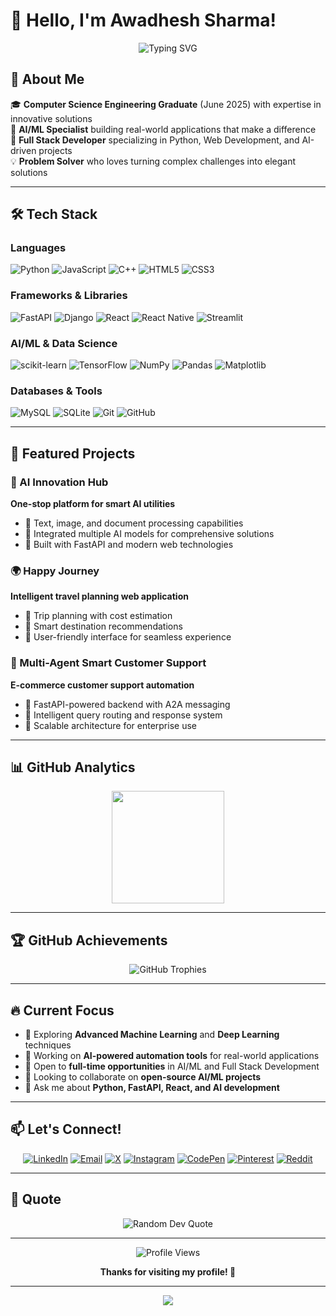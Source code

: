 # 👋 Hello, I'm Awadhesh Sharma!

<div align="center">
  <img src="https://readme-typing-svg.herokuapp.com?font=Fira+Code&pause=1000&color=2196F3&center=true&vCenter=true&width=445&lines=Computer+Science+Engineering+Graduate;Full+Stack+Developer;AI%2FML+Enthusiast;Problem+Solver" alt="Typing SVG" />
</div>

## 💫 About Me

🎓 **Computer Science Engineering Graduate** (June 2025) with expertise in innovative solutions  
🚀 **AI/ML Specialist** building real-world applications that make a difference  
🔧 **Full Stack Developer** specializing in Python, Web Development, and AI-driven projects  
💡 **Problem Solver** who loves turning complex challenges into elegant solutions  

---

## 🛠️ Tech Stack

### Languages
![Python](https://img.shields.io/badge/python-3670A0?style=for-the-badge&logo=python&logoColor=ffdd54)
![JavaScript](https://img.shields.io/badge/javascript-%23323330.svg?style=for-the-badge&logo=javascript&logoColor=%23F7DF1E)
![C++](https://img.shields.io/badge/c++-%2300599C.svg?style=for-the-badge&logo=c%2B%2B&logoColor=white)
![HTML5](https://img.shields.io/badge/html5-%23E34F26.svg?style=for-the-badge&logo=html5&logoColor=white)
![CSS3](https://img.shields.io/badge/css3-%231572B6.svg?style=for-the-badge&logo=css3&logoColor=white)

### Frameworks & Libraries
![FastAPI](https://img.shields.io/badge/FastAPI-005571?style=for-the-badge&logo=fastapi)
![Django](https://img.shields.io/badge/django-%23092E20.svg?style=for-the-badge&logo=django&logoColor=white)
![React](https://img.shields.io/badge/react-%2320232a.svg?style=for-the-badge&logo=react&logoColor=%2361DAFB)
![React Native](https://img.shields.io/badge/react_native-%2320232a.svg?style=for-the-badge&logo=react&logoColor=%2361DAFB)
![Streamlit](https://img.shields.io/badge/Streamlit-%23FE4B4B.svg?style=for-the-badge&logo=streamlit&logoColor=white)

### AI/ML & Data Science
![scikit-learn](https://img.shields.io/badge/scikit--learn-%23F7931E.svg?style=for-the-badge&logo=scikit-learn&logoColor=white)
![TensorFlow](https://img.shields.io/badge/TensorFlow-%23FF6F00.svg?style=for-the-badge&logo=TensorFlow&logoColor=white)
![NumPy](https://img.shields.io/badge/numpy-%23013243.svg?style=for-the-badge&logo=numpy&logoColor=white)
![Pandas](https://img.shields.io/badge/pandas-%23150458.svg?style=for-the-badge&logo=pandas&logoColor=white)
![Matplotlib](https://img.shields.io/badge/Matplotlib-%23ffffff.svg?style=for-the-badge&logo=Matplotlib&logoColor=black)

### Databases & Tools
![MySQL](https://img.shields.io/badge/mysql-4479A1.svg?style=for-the-badge&logo=mysql&logoColor=white)
![SQLite](https://img.shields.io/badge/sqlite-%2307405e.svg?style=for-the-badge&logo=sqlite&logoColor=white)
![Git](https://img.shields.io/badge/git-%23F05033.svg?style=for-the-badge&logo=git&logoColor=white)
![GitHub](https://img.shields.io/badge/github-%23121011.svg?style=for-the-badge&logo=github&logoColor=white)

---

## 🚀 Featured Projects

### 🤖 AI Innovation Hub
**One-stop platform for smart AI utilities**
- 🔹 Text, image, and document processing capabilities
- 🔹 Integrated multiple AI models for comprehensive solutions
- 🔹 Built with FastAPI and modern web technologies

### 🌍 Happy Journey
**Intelligent travel planning web application**
- 🔹 Trip planning with cost estimation
- 🔹 Smart destination recommendations
- 🔹 User-friendly interface for seamless experience

### 🛒 Multi-Agent Smart Customer Support
**E-commerce customer support automation**
- 🔹 FastAPI-powered backend with A2A messaging
- 🔹 Intelligent query routing and response system
- 🔹 Scalable architecture for enterprise use

---

## 📊 GitHub Analytics

<div align="center">
<!--   <img height="180em" src="https://github-readme-stats.vercel.app/api?username=AwdheshSharma&show_icons=true&theme=tokyonight&include_all_commits=true&count_private=true"/> -->
  <img height="180em" src="https://github-readme-stats.vercel.app/api/top-langs/?username=AwdheshSharma&layout=compact&theme=tokyonight"/>
</div>

<div align="center">
<!--   <img src="https://github-readme-streak-stats.vercel.app/?user=AwdheshSharma&theme=tokyonight" alt="GitHub Streak"/> -->
</div>

---

## 🏆 GitHub Achievements

<div align="center">
  <img src="https://github-profile-trophy.vercel.app/?username=AwdheshSharma&theme=tokyonight&no-frame=false&no-bg=false&margin-w=4" alt="GitHub Trophies"/>
</div>

---

## 🔥 Current Focus

- 🌱 Exploring **Advanced Machine Learning** and **Deep Learning** techniques
- 🔭 Working on **AI-powered automation tools** for real-world applications
- 💼 Open to **full-time opportunities** in AI/ML and Full Stack Development
- 👯 Looking to collaborate on **open-source AI/ML projects**
- 💬 Ask me about **Python, FastAPI, React, and AI development**

---

## 📫 Let's Connect!

<div align="center">
  
[![LinkedIn](https://img.shields.io/badge/LinkedIn-%230077B5.svg?logo=linkedin&logoColor=white)](https://linkedin.com/in/AwdheshSharma)
[![Email](https://img.shields.io/badge/Email-D14836?logo=gmail&logoColor=white)](mailto:awdheshsharma590@gmail.com)
[![X](https://img.shields.io/badge/X-black.svg?logo=X&logoColor=white)](https://x.com/Awdhesh_13)
[![Instagram](https://img.shields.io/badge/Instagram-%23E4405F.svg?logo=Instagram&logoColor=white)](https://instagram.com/pokemon__13_) 
[![CodePen](https://img.shields.io/badge/CodePen-000000?logo=codepen&logoColor=white)](https://codepen.io/AWDHESH-SHARMA)
[![Pinterest](https://img.shields.io/badge/Pinterest-%23E60023.svg?logo=Pinterest&logoColor=white)](https://pinterest.com/awdheshsharma590)
[![Reddit](https://img.shields.io/badge/Reddit-%23FF4500.svg?logo=Reddit&logoColor=white)](https://reddit.com/user/Efficient-Pomelo-590)

</div>

---

## 💭 Quote

<div align="center">
  <img src="https://quotes-github-readme.vercel.app/api?type=horizontal&theme=tokyonight" alt="Random Dev Quote"/>
</div>

---

<div align="center">
  <img src="https://visitcount.itsvg.in/api?id=AwdheshSharma&icon=2&color=6" alt="Profile Views"/>
  
  **Thanks for visiting my profile! 🚀**
</div>

---

<div align="center">
  <img src="https://capsule-render.vercel.app/api?type=waving&color=gradient&height=100&section=footer"/>
</div>


